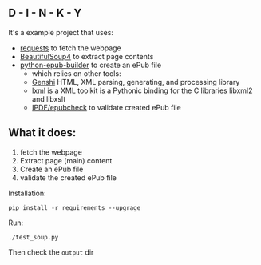 D - I - N - K - Y
-------------------------------------------------------------------------------

It's a example project that uses:
* [requests](http://docs.python-requests.org/en/latest/) to fetch the webpage
* [BeautifulSoup4](http://www.crummy.com/software/BeautifulSoup/) to extract page contents
* [python-epub-builder](https://code.google.com/p/python-epub-builder/) to create an ePub file
  * which relies on other tools:
  * [Genshi](http://genshi.edgewall.org/) HTML, XML parsing, generating, and processing library
  * [lxml](http://lxml.de/) is a XML toolkit is a Pythonic binding for the C libraries libxml2 and libxslt
  * [IPDF/epubcheck](https://github.com/IDPF/epubcheck) to validate created ePub file


What it does:
------------
1. fetch the webpage
2. Extract page (main) content
3. Create an ePub file
4. validate the created ePub file


Installation:

    pip install -r requirements --upgrage

Run:

    ./test_soup.py

Then check the `output` dir
